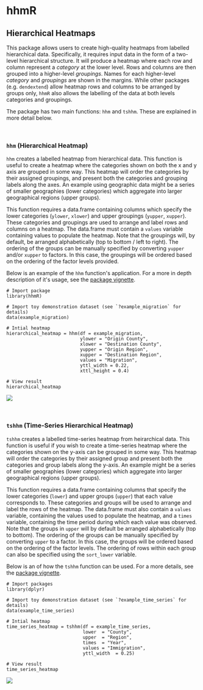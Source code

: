 # hhmR
## Hierarchical Heatmaps

This package allows users to create high-quality heatmaps from labelled hierarchical data. Specifically, it requires input data in the form of a two-level hierarchical structure. It will produce a heatmap where each row and column represent a *category* at the lower level. Rows and columns are then grouped into a higher-level *groupings*. Names for each higher-level *category* and *groupings* are shown in the margins. While other packages (e.g. `dendextend`) allow heatmap rows and columns to be arranged by groups only, `hhmR` also allows the labelling of the data at both levels categories and groupings.

The package has two main functions: `hhm` and `tshhm`. These are explained in more detail below.

<br>

### `hhm` (Hierarchical Heatmap)

`hhm` creates a labelled heatmap from hierarchical data. This function is useful to create a heatmap where the categories shown on both the x and y axis are grouped in some way. This heatmap will order the categories by their assigned groupings, and present both the categories and grouping labels along the axes. An example using geographic data might be a series of smaller geographies (lower categories) which aggregate into larger geographical regions (upper groups).

This function requires a data.frame containing columns which specify the lower categories (`ylower`, `xlower`) and upper groupings (`yupper`, `xupper`). These categories and groupings are used to arrange and label rows and columns on a heatmap. The data.frame must contain a `values` variable containing values to populate the heatmap. Note that the groupings will, by default, be arranged alphabetically (top to bottom / left to right). The ordering of the groups can be manually specified by converting `yupper` and/or `xupper` to factors. In this case, the groupings will be ordered based on the ordering of the factor levels provided.

Below is an example of the `hhm` function's application. For a more in depth description of it's usage, see the [package vignette](https://sgmmahon.github.io/hhmR/articles/hhmR_overview.html).

```
# Import package
library(hhmR)

# Import toy demonstration dataset (see `?example_migration` for details)
data(example_migration)

# Intial heatmap
hierarchical_heatmap = hhm(df = example_migration,
                           ylower = "Origin County",
                           xlower = "Destination County",
                           yupper = "Origin Region",
                           xupper = "Destination Region",
                           values = "Migration",
                           yttl_width = 0.22,
                           xttl_height = 0.4)

# View result
hierarchical_heatmap
```
![ ](https://github.com/sgmmahon/hhmR/blob/main/images/hhm_initial_output.png?raw=true)

<br>

### `tshhm` (Time-Series Hierarchical Heatmap)

`tshhm` creates a labelled time-series heatmap from heirarchical data. This function is useful if you wish to create a time-series heatmap where the categories shown on the y-axis can be grouped in some way. This heatmap will order the categories by their assigned group and present both the categories and group labels along the y-axis. An example might be a series of smaller geographies (lower categories) which aggregate into larger geographical regions (upper groups).

This function requires a data.frame containing columns that specify the lower categories (`lower`) and upper groups (`upper`) that each value corresponds to. These categories and groups will be used to arrange and label the rows of the heatmap. The data.frame must also contain a `values` variable, containing the values used to populate the heatmap, and a `times` variable, containing the time period during which each value was observed. Note that the groups in `upper` will by default be arranged alphabetically (top to bottom). The ordering of the groups can be manually specified by converting `upper` to a factor. In this case, the groups will be ordered based on the ordering of the factor levels. The ordering of rows within each group can also be specified using the `sort_lower` variable.

Below is an of how the `tshhm` function can be used. For a more details, see the [package vignette](https://sgmmahon.github.io/hhmR/articles/hhmR_overview.html).
```
# Import packages
library(dplyr)

# Import toy demonstration dataset (see `?example_time_series` for details)
data(example_time_series)

# Intial heatmap
time_series_heatmap = tshhm(df = example_time_series,
                            lower  = "County",
                            upper  = "Region",
                            times  = "Year",
                            values = "Immigration",
                            yttl_width  = 0.25)

# View result
time_series_heatmap
```
![ ](https://github.com/sgmmahon/hhmR/blob/main/images/tshhm_initial_output.png?raw=true)

